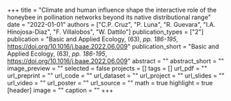 +++
title = "Climate and human influence shape the interactive role of the honeybee in pollination networks beyond its native distributional range"
date = "2022-01-01"
authors = ["C.P. Cruz", "P. Luna", "R. Guevara", "I.A. Hinojosa-Diaz", "F. Villalobos", "W. Dattilo"]
publication_types = ["2"]
publication = "Basic and Applied Ecology, (63), _pp. 186-195_, https://doi.org/10.1016/j.baae.2022.06.009"
publication_short = "Basic and Applied Ecology, (63), _pp. 186-195_, https://doi.org/10.1016/j.baae.2022.06.009"
abstract = ""
abstract_short = ""
image_preview = ""
selected = false
projects = []
tags = []
url_pdf = ""
url_preprint = ""
url_code = ""
url_dataset = ""
url_project = ""
url_slides = ""
url_video = ""
url_poster = ""
url_source = ""
math = true
highlight = true
[header]
image = ""
caption = ""
+++
